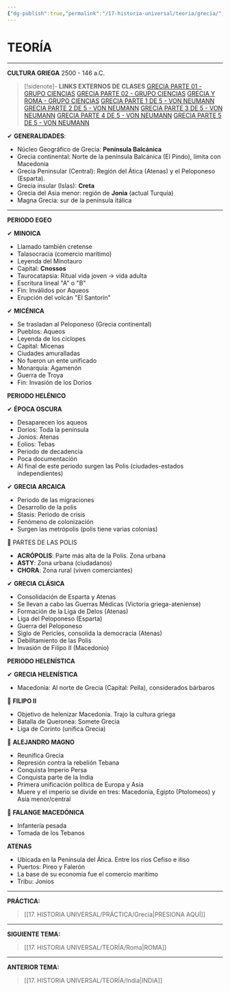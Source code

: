 ```yaml
---
{"dg-publish":true,"permalink":"/17-historia-universal/teoria/grecia/","tags":["Historia","Teoría"]}
---
```


# TEORÍA
---
**CULTURA GRIEGA**
2500 - 146 a.C.

>[!sidenote]- **LINKS EXTERNOS DE CLASES** 
>[GRECIA PARTE 01 - GRUPO CIENCIAS](https://www.youtube.com/watch?v=pglQUwd80n4) 
>[GRECIA PARTE 02 - GRUPO CIENCIAS](https://www.youtube.com/watch?v=yv8NAsrpm-k) 
>[GRECIA Y ROMA - GRUPO CIENCIAS](https://www.youtube.com/watch?v=x6iNjyGPhiQ) 
>[GRECIA PARTE 1 DE 5 - VON NEUMANN](https://www.youtube.com/watch?v=ywwcYcWYJQM) 
>[GRECIA PARTE 2 DE 5 - VON NEUMANN](https://www.youtube.com/watch?v=LR7jvmo3RFU) 
>[GRECIA PARTE 3 DE 5 - VON NEUMANN](https://www.youtube.com/watch?v=VfqQL_gu3no) 
>[GRECIA PARTE 4 DE 5 - VON NEUMANN](https://www.youtube.com/watch?v=qj9F4Qww8ho) 
>[GRECIA PARTE 5 DE 5 - VON NEUMANN](https://www.youtube.com/watch?v=4iw2EetaTbA)

✔ **GENERALIDADES**:
- Núcleo Geográfico de Grecia: **Península Balcánica**
- Grecia continental: Norte de la península Balcánica (El Pindo), limita con Macedonia
- Grecia Peninsular (Central): Región del Ática (Atenas) y el Peloponeso (Esparta).
- Grecia insular (Islas): **Creta**
- Grecia del Asia menor: región de **Jonia** (actual Turquía)
- Magna Grecia: sur de la península itálica

---
**PERIODO EGEO**

✔ **MINOICA**
- Llamado también cretense
- Talasocracia (comercio marítimo)
- Leyenda del Minotauro
- Capital: **Cnossos**
- Taurocatapsia: Ritual vida joven → vida adulta
- Escritura lineal "A" o "B"
- Fin: Inválidos por Aqueos
- Erupción del volcán "El Santorín"

✔ **MICÉNICA**
- Se trasladan al Peloponeso (Grecia continental)
- Pueblos: Aqueos
- Leyenda de los cíclopes
- Capital: Micenas
- Ciudades amuralladas
- No fueron un ente unificado
- Monarquía: Agamenón
- Guerra de Troya
- Fin: Invasión de los Dorios

**PERIODO HELÉNICO**

✔ **ÉPOCA OSCURA**
- Desaparecen los aqueos
- Dorios: Toda la península
- Jonios: Atenas
- Eolios: Tebas
- Periodo de decadencia
- Poca documentación
- Al final de este periodo surgen las Polis (ciudades-estados independientes)

✔ **GRECIA ARCAICA**
- Periodo de las migraciones
- Desarrollo de la polis
- Stasis: Periodo de crisis
- Fenómeno de colonización
- Surgen las metrópolis (polis tiene varias colonias)

🔸 PARTES DE LAS POLIS
- **ACRÓPOLIS**: Parte más alta de la Polis. Zona urbana
- **ASTY**: Zona urbana (ciudadanos)
- **CHORA**: Zona rural (viven comerciantes)

✔ **GRECIA CLÁSICA**
- Consolidación de Esparta y Atenas
- Se llevan a cabo las Guerras Médicas (Victoria griega-ateniense)
- Formación de la Liga de Delos (Atenas)
- Liga del Peloponeso (Esparta)
- Guerra del Peloponeso
- Siglo de Pericles, consolida la democracia (Atenas)
- Debilitamiento de las Polis
- Invasión de Filipo II (Macedonio)

**PERIODO HELENÍSTICA**

✔ **GRECIA HELENÍSTICA**
- Macedonia: Al norte de Grecia (Capital: Pella), considerados bárbaros

🔸 **FILIPO II**
- Objetivo de helenizar Macedonia. Trajo la cultura griega
- Batalla de Queronea: Somete Grecia
- Liga de Corinto (unifica Grecia)

🔸 **ALEJANDRO MAGNO**
- Reunifica Grecia
- Represión contra la rebelión Tebana
- Conquista Imperio Persa
- Conquista parte de la India
- Primera unificación política de Europa y Asia
- Muere y el imperio se divide en tres: Macedonia, Egipto (Ptolomeos) y Asía menor/central

🔸 **FALANGE MACEDÓNICA**
- Infantería pesada
- Tomada de los Tebanos

**ATENAS**
- Ubicada en la Península del Ática. Entre los ríos Cefiso e iliso
- Puertos: Pireo y Falerón
- La base de su economía fue el comercio marítimo
- Tribu: Jonios

---
**PRÁCTICA:** 
>[[17. HISTORIA UNIVERSAL/PRÁCTICA/Grecia\|PRESIONA AQUÍ]]

---
**SIGUIENTE TEMA:** 
>[[17. HISTORIA UNIVERSAL/TEORÍA/Roma\|ROMA]]

---
**ANTERIOR TEMA:** 
>[[17. HISTORIA UNIVERSAL/TEORÍA/India\|INDIA]]

